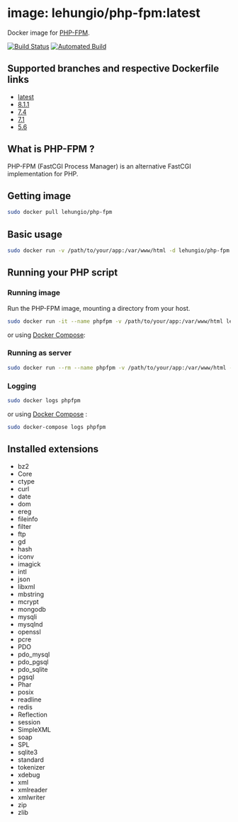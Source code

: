 # image: lehungio/php-fpm:latest
Docker image for [PHP-FPM](https://php-fpm.org/).

[![Build Status](https://travis-ci.org/lehungio/php-fpm.svg?branch=master)](https://travis-ci.org/lehungio/php-fpm) [![Automated Build](https://img.shields.io/docker/automated/jrottenberg/ffmpeg.svg)](https://hub.docker.com/r/lehungio/php-fpm/builds/)

## Supported branches and respective Dockerfile links
 - [latest](https://github.com/lehungio/php-fpm/blob/master/Dockerfile)
 - [8.1.1](https://github.com/lehungio/php-fpm/blob/8.1.1/Dockerfile)
 - [7.4](https://github.com/lehungio/php-fpm/7.4/Dockerfile)
 - [7.1](https://github.com/lehungio/php-fpm/blob/7.1/Dockerfile)
 - [5.6](https://github.com/lehungio/php-fpm/blob/5.6/Dockerfile)

## What is PHP-FPM ?
PHP-FPM (FastCGI Process Manager) is an alternative FastCGI implementation for PHP.

## Getting image
```sh
sudo docker pull lehungio/php-fpm
```

## Basic usage

```sh
sudo docker run -v /path/to/your/app:/var/www/html -d lehungio/php-fpm
```

## Running your PHP script

### Running image
Run the PHP-FPM image, mounting a directory from your host.

```sh
sudo docker run -it --name phpfpm -v /path/to/your/app:/var/www/html lehungio/php-fpm php index.php
```

or using [Docker Compose](https://docs.docker.com/compose/):

### Running as server

```sh
sudo docker run --rm --name phpfpm -v /path/to/your/app:/var/www/html -p 8000:8000 lehungio/php php-fpm -S="0.0.0.0:8000" -t="/var/www/html"
```

### Logging
```sh
sudo docker logs phpfpm
```
or using [Docker Compose](https://docs.docker.com/compose/) :
```sh
sudo docker-compose logs phpfpm
```

## Installed extensions
 - bz2
 - Core
 - ctype
 - curl
 - date
 - dom
 - ereg
 - fileinfo
 - filter
 - ftp
 - gd
 - hash
 - iconv
 - imagick
 - intl
 - json
 - libxml
 - mbstring
 - mcrypt
 - mongodb
 - mysqli
 - mysqlnd
 - openssl
 - pcre
 - PDO
 - pdo_mysql
 - pdo_pgsql
 - pdo_sqlite
 - pgsql
 - Phar
 - posix
 - readline
 - redis
 - Reflection
 - session
 - SimpleXML
 - soap
 - SPL
 - sqlite3
 - standard
 - tokenizer
 - xdebug
 - xml
 - xmlreader
 - xmlwriter
 - zip
 - zlib
